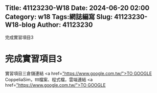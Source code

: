 Title: 41123230-W18
Date: 2024-06-20 02:00
Category: w18
Tags:網誌編寫
Slug: 41123230-W18-blog
Author: 41123230
---

完成實習項目3

<!-- PELICAN_END_SUMMARY -->
# 完成實習項目3
實習項目三倉儲連結
<a href=["https://www.google.com.tw/">TO GOOGLE](https://github.com/41123230GUANSEN/cd2024/commit/9b1404ee16cf622efd70ef02bfde8a1f26a260ef)</a>
CoppeliaSim，ttt檔案、程式檔，雲端連結
<a href=["https://www.google.com.tw/">TO GOOGLE](https://nfuedu-my.sharepoint.com/:f:/g/personal/41123230_nfu_edu_tw/ElwDaQee3g5AmxSHWrR3wNYB8gOyVqUVGUQKRCGxnXWiNw?e=jaNQEN)</a>